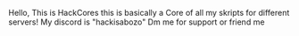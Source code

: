 Hello,
This is HackCores this is basically a Core of all my skripts for different servers! 
My discord is "hackisabozo" Dm me for support or friend me
